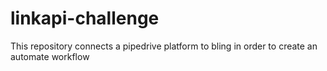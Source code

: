 # linkapi-challenge
This repository connects a pipedrive platform to bling in order to create an automate workflow
